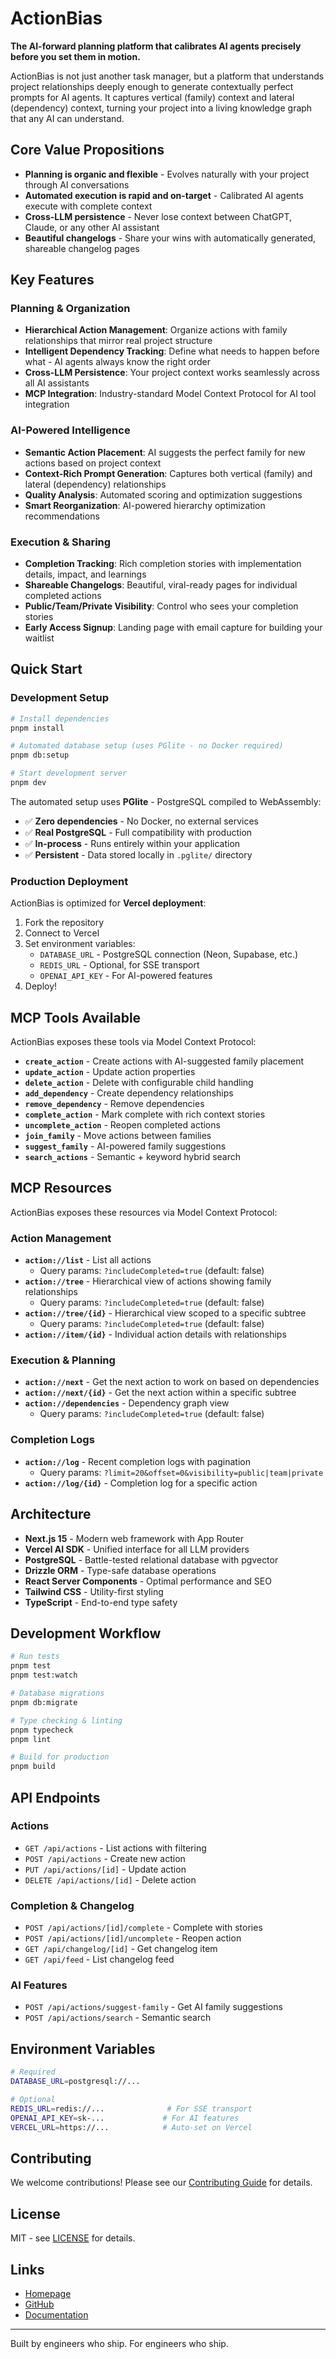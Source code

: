 # ActionBias

**The AI-forward planning platform that calibrates AI agents precisely before you set them in motion.**

ActionBias is not just another task manager, but a platform that understands project relationships deeply enough to generate contextually perfect prompts for AI agents. It captures vertical (family) context and lateral (dependency) context, turning your project into a living knowledge graph that any AI can understand.

## Core Value Propositions

- **Planning is organic and flexible** - Evolves naturally with your project through AI conversations
- **Automated execution is rapid and on-target** - Calibrated AI agents execute with complete context
- **Cross-LLM persistence** - Never lose context between ChatGPT, Claude, or any other AI assistant
- **Beautiful changelogs** - Share your wins with automatically generated, shareable changelog pages

## Key Features

### Planning & Organization
- **Hierarchical Action Management**: Organize actions with family relationships that mirror real project structure
- **Intelligent Dependency Tracking**: Define what needs to happen before what - AI agents always know the right order
- **Cross-LLM Persistence**: Your project context works seamlessly across all AI assistants
- **MCP Integration**: Industry-standard Model Context Protocol for AI tool integration

### AI-Powered Intelligence
- **Semantic Action Placement**: AI suggests the perfect family for new actions based on project context
- **Context-Rich Prompt Generation**: Captures both vertical (family) and lateral (dependency) relationships
- **Quality Analysis**: Automated scoring and optimization suggestions
- **Smart Reorganization**: AI-powered hierarchy optimization recommendations

### Execution & Sharing
- **Completion Tracking**: Rich completion stories with implementation details, impact, and learnings
- **Shareable Changelogs**: Beautiful, viral-ready pages for individual completed actions
- **Public/Team/Private Visibility**: Control who sees your completion stories
- **Early Access Signup**: Landing page with email capture for building your waitlist

## Quick Start

### Development Setup

```bash
# Install dependencies
pnpm install

# Automated database setup (uses PGlite - no Docker required)
pnpm db:setup

# Start development server
pnpm dev
```

The automated setup uses **PGlite** - PostgreSQL compiled to WebAssembly:
- ✅ **Zero dependencies** - No Docker, no external services
- ✅ **Real PostgreSQL** - Full compatibility with production
- ✅ **In-process** - Runs entirely within your application
- ✅ **Persistent** - Data stored locally in `.pglite/` directory

### Production Deployment

ActionBias is optimized for **Vercel deployment**:

1. Fork the repository
2. Connect to Vercel
3. Set environment variables:
   - `DATABASE_URL` - PostgreSQL connection (Neon, Supabase, etc.)
   - `REDIS_URL` - Optional, for SSE transport
   - `OPENAI_API_KEY` - For AI-powered features
4. Deploy!

## MCP Tools Available

ActionBias exposes these tools via Model Context Protocol:

- **`create_action`** - Create actions with AI-suggested family placement
- **`update_action`** - Update action properties
- **`delete_action`** - Delete with configurable child handling
- **`add_dependency`** - Create dependency relationships
- **`remove_dependency`** - Remove dependencies
- **`complete_action`** - Mark complete with rich context stories
- **`uncomplete_action`** - Reopen completed actions
- **`join_family`** - Move actions between families
- **`suggest_family`** - AI-powered family suggestions
- **`search_actions`** - Semantic + keyword hybrid search

## MCP Resources

ActionBias exposes these resources via Model Context Protocol:

### Action Management
- **`action://list`** - List all actions
  - Query params: `?includeCompleted=true` (default: false)
- **`action://tree`** - Hierarchical view of actions showing family relationships
  - Query params: `?includeCompleted=true` (default: false)
- **`action://tree/{id}`** - Hierarchical view scoped to a specific subtree
  - Query params: `?includeCompleted=true` (default: false)
- **`action://item/{id}`** - Individual action details with relationships

### Execution & Planning
- **`action://next`** - Get the next action to work on based on dependencies
- **`action://next/{id}`** - Get the next action within a specific subtree
- **`action://dependencies`** - Dependency graph view
  - Query params: `?includeCompleted=true` (default: false)

### Completion Logs
- **`action://log`** - Recent completion logs with pagination
  - Query params: `?limit=20&offset=0&visibility=public|team|private`
- **`action://log/{id}`** - Completion log for a specific action

## Architecture

- **Next.js 15** - Modern web framework with App Router
- **Vercel AI SDK** - Unified interface for all LLM providers
- **PostgreSQL** - Battle-tested relational database with pgvector
- **Drizzle ORM** - Type-safe database operations
- **React Server Components** - Optimal performance and SEO
- **Tailwind CSS** - Utility-first styling
- **TypeScript** - End-to-end type safety

## Development Workflow

```bash
# Run tests
pnpm test
pnpm test:watch

# Database migrations
pnpm db:migrate

# Type checking & linting
pnpm typecheck
pnpm lint

# Build for production
pnpm build
```

## API Endpoints

### Actions
- `GET /api/actions` - List actions with filtering
- `POST /api/actions` - Create new action
- `PUT /api/actions/[id]` - Update action
- `DELETE /api/actions/[id]` - Delete action

### Completion & Changelog
- `POST /api/actions/[id]/complete` - Complete with stories
- `POST /api/actions/[id]/uncomplete` - Reopen action
- `GET /api/changelog/[id]` - Get changelog item
- `GET /api/feed` - List changelog feed

### AI Features
- `POST /api/actions/suggest-family` - Get AI family suggestions
- `POST /api/actions/search` - Semantic search

## Environment Variables

```bash
# Required
DATABASE_URL=postgresql://...

# Optional
REDIS_URL=redis://...              # For SSE transport
OPENAI_API_KEY=sk-...             # For AI features
VERCEL_URL=https://...            # Auto-set on Vercel
```

## Contributing

We welcome contributions! Please see our [Contributing Guide](CONTRIBUTING.md) for details.

## License

MIT - see [LICENSE](LICENSE) for details.

## Links

- [Homepage](https://actionbias.com)
- [GitHub](https://github.com/exhibit-org/actionbias)
- [Documentation](https://github.com/exhibit-org/actionbias/blob/main/README.md)

---

Built by engineers who ship. For engineers who ship.